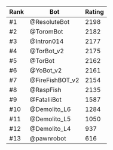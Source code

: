 Rank|Bot|Rating
---|---|---
#1|@ResoluteBot|2198
#2|@ToromBot|2182
#3|@Intron014|2177
#4|@TorBot_v2|2175
#5|@TorBot|2162
#6|@YoBot_v2|2161
#7|@FireFishBOT_v2|2154
#8|@RaspFish|2135
#9|@FataliiBot|1587
#10|@Demolito_L6|1284
#11|@Demolito_L5|1050
#12|@Demolito_L4|937
#13|@pawnrobot|616
